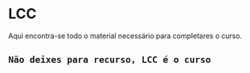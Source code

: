 # LCC

Aqui encontra-se todo o material necessário para completares o curso.

## ```Não deixes para recurso, LCC é o curso```
